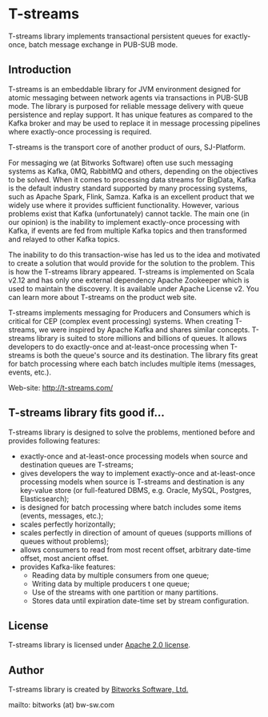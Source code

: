 # T-streams

T-streams library implements transactional persistent queues for exactly-once, batch message exchange in PUB-SUB mode.

## Introduction

T-streams is an embeddable library for JVM environment designed for atomic messaging between network agents via transactions in PUB-SUB mode. The library is purposed for reliable message delivery with queue persistence and replay support. It has unique features as compared to the Kafka broker and may be used to replace it in message processing pipelines where exactly-once processing is required. 

T-streams is the transport core of another product of ours, SJ-Platform.

For messaging we (at Bitworks Software) often use such messaging systems as Kafka, 0MQ, RabbitMQ and others, depending on the objectives to be solved. When it comes to processing data streams for BigData, Kafka is the default industry standard supported by many processing systems, such as Apache Spark, Flink, Samza. Kafka is an excellent product that we widely use where it provides sufficient functionality. However, various problems exist that Kafka (unfortunately) cannot tackle. The main one (in our opinion) is the inability to implement exactly-once processing with Kafka, if events are fed from multiple Kafka topics and then transformed and relayed to other Kafka topics.

The inability to do this transaction-wise has led us to the idea and motivated to create a solution that would provide for the solution to the problem. This is how the T-streams library appeared. T-streams is implemented on Scala v2.12 and has only one external dependency Apache Zookeeper which is used to maintain the discovery. It is available under Apache License v2. You can learn more about T-streams on the product web site.

T-streams implements messaging for Producers and Consumers which is critical for CEP (complex event processing) systems. When creating T-streams, we were inspired by Apache Kafka and shares similar concepts.  T-streams library is suited to store millions and billions of queues. It allows developers to do exactly-once and at-least-once processing when T-streams is both the queue's source and its destination. The library fits great for batch processing where each batch includes multiple items (messages, events, etc.). 

Web-site: http://t-streams.com/

## T-streams library fits good if…

T-streams library is designed to solve the problems, mentioned before and provides following features:

 * exactly-once and at-least-once processing models when source and destination queues are T-streams;
 * gives developers the way to implement exactly-once and at-least-once processing models when source is T-streams and destination is any key-value store (or full-featured DBMS, e.g. Oracle, MySQL, Postgres, Elasticsearch);
 * is designed for batch processing where batch includes some items (events, messages, etc.);
 * scales perfectly horizontally;
 * scales perfectly in direction of amount of queues (supports millions of queues without problems);
 * allows consumers to read from most recent offset, arbitrary date-time offset, most ancient offset.
 * provides Kafka-like features:
    * Reading data by multiple consumers from one queue;
    * Writing data by multiple producers t one queue;
    * Use of the streams with one partition or many partitions.
    * Stores data until expiration date-time set by stream configuration.

## License

T-streams library is licensed under [Apache 2.0 license](http://www.apache.org/licenses/LICENSE-2.0).

## Author

T-streams library is created by [Bitworks Software, Ltd.](http://bw-sw.com)

mailto: bitworks (at) bw-sw.com
